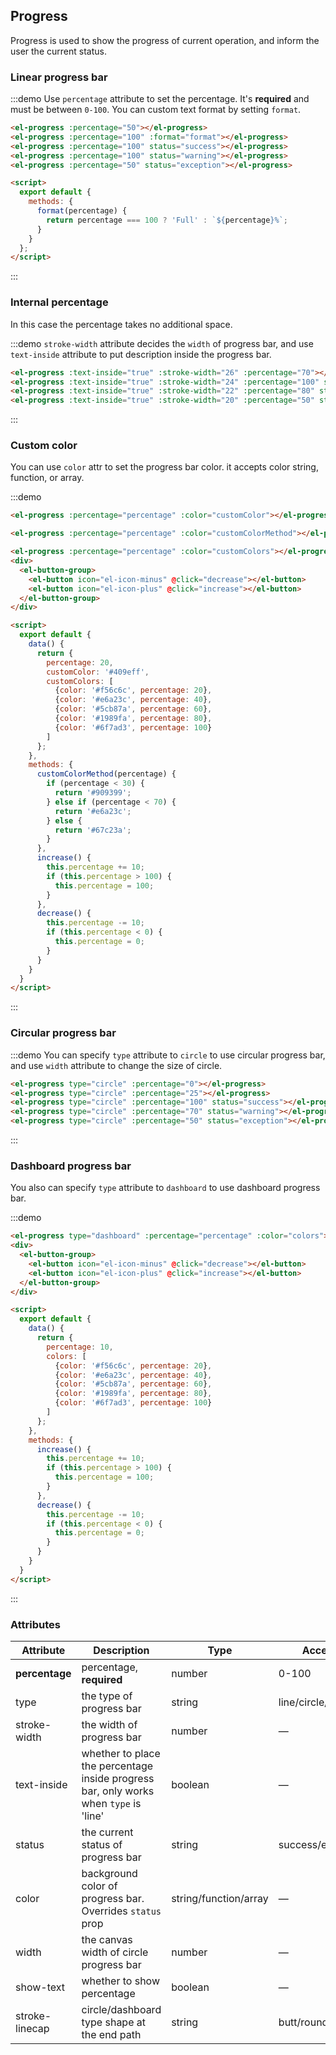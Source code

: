## Progress

Progress is used to show the progress of current operation, and inform the user the current status.

### Linear progress bar

:::demo Use `percentage` attribute to set the percentage. It's **required** and must be between `0-100`. You can custom text format by setting `format`.
```html
<el-progress :percentage="50"></el-progress>
<el-progress :percentage="100" :format="format"></el-progress>
<el-progress :percentage="100" status="success"></el-progress>
<el-progress :percentage="100" status="warning"></el-progress>
<el-progress :percentage="50" status="exception"></el-progress>

<script>
  export default {
    methods: {
      format(percentage) {
        return percentage === 100 ? 'Full' : `${percentage}%`;
      }
    }
  };
</script>
```
:::

### Internal percentage

In this case the percentage takes no additional space.

:::demo `stroke-width` attribute decides the `width` of progress bar, and use `text-inside` attribute to put description inside the progress bar.
```html
<el-progress :text-inside="true" :stroke-width="26" :percentage="70"></el-progress>
<el-progress :text-inside="true" :stroke-width="24" :percentage="100" status="success"></el-progress>
<el-progress :text-inside="true" :stroke-width="22" :percentage="80" status="warning"></el-progress>
<el-progress :text-inside="true" :stroke-width="20" :percentage="50" status="exception"></el-progress>
```
:::

### Custom color

You can use `color` attr to set the progress bar color. it accepts color string, function, or array.

:::demo

```html
<el-progress :percentage="percentage" :color="customColor"></el-progress>

<el-progress :percentage="percentage" :color="customColorMethod"></el-progress>

<el-progress :percentage="percentage" :color="customColors"></el-progress>
<div>
  <el-button-group>
    <el-button icon="el-icon-minus" @click="decrease"></el-button>
    <el-button icon="el-icon-plus" @click="increase"></el-button>
  </el-button-group>
</div>

<script>
  export default {
    data() {
      return {
        percentage: 20,
        customColor: '#409eff',
        customColors: [
          {color: '#f56c6c', percentage: 20},
          {color: '#e6a23c', percentage: 40},
          {color: '#5cb87a', percentage: 60},
          {color: '#1989fa', percentage: 80},
          {color: '#6f7ad3', percentage: 100}
        ]
      };
    },
    methods: {
      customColorMethod(percentage) {
        if (percentage < 30) {
          return '#909399';
        } else if (percentage < 70) {
          return '#e6a23c';
        } else {
          return '#67c23a';
        }
      },
      increase() {
        this.percentage += 10;
        if (this.percentage > 100) {
          this.percentage = 100;
        }
      },
      decrease() {
        this.percentage -= 10;
        if (this.percentage < 0) {
          this.percentage = 0;
        }
      }
    }
  }
</script>
```
:::

### Circular progress bar

:::demo You can specify `type` attribute to `circle` to use circular progress bar, and use `width` attribute to change the size of circle.
```html
<el-progress type="circle" :percentage="0"></el-progress>
<el-progress type="circle" :percentage="25"></el-progress>
<el-progress type="circle" :percentage="100" status="success"></el-progress>
<el-progress type="circle" :percentage="70" status="warning"></el-progress>
<el-progress type="circle" :percentage="50" status="exception"></el-progress>
```
:::

### Dashboard progress bar

You also can specify `type` attribute to `dashboard` to use dashboard progress bar.

:::demo

```html
<el-progress type="dashboard" :percentage="percentage" :color="colors"></el-progress>
<div>
  <el-button-group>
    <el-button icon="el-icon-minus" @click="decrease"></el-button>
    <el-button icon="el-icon-plus" @click="increase"></el-button>
  </el-button-group>
</div>

<script>
  export default {
    data() {
      return {
        percentage: 10,
        colors: [
          {color: '#f56c6c', percentage: 20},
          {color: '#e6a23c', percentage: 40},
          {color: '#5cb87a', percentage: 60},
          {color: '#1989fa', percentage: 80},
          {color: '#6f7ad3', percentage: 100}
        ]
      };
    },
    methods: {
      increase() {
        this.percentage += 10;
        if (this.percentage > 100) {
          this.percentage = 100;
        }
      },
      decrease() {
        this.percentage -= 10;
        if (this.percentage < 0) {
          this.percentage = 0;
        }
      }
    }
  }
</script>
```
:::

### Attributes
| Attribute      | Description          | Type      | Accepted Values       | Default  |
| --- | ---- | ---- | ---- | ---- |
| **percentage** | percentage, **required** | number | 0-100 | 0 |
| type | the type of progress bar | string | line/circle/dashboard | line |
| stroke-width | the width of progress bar | number | — | 6 |
| text-inside | whether to place the percentage inside progress bar, only works when `type` is 'line' | boolean | — | false |
| status | the current status of progress bar | string | success/exception/warning | — |
| color  | background color of progress bar. Overrides `status` prop | string/function/array | — | '' |
| width | the canvas width of circle progress bar | number | — | 126 |
| show-text | whether to show percentage | boolean | — | true |
| stroke-linecap  | circle/dashboard type shape at the end path | string | butt/round/square | round |
